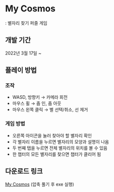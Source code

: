 # My Cosmos
: 별자리 찾기 퍼즐 게임

## 개발 기간
2022년 3월 17일 ~

## 플레이 방법
### 조작
+ WASD, 방향키 → 카메라 회전  
+ 마우스 휠 → 줌 인, 줌 아웃  
+ 마우스 왼쪽 클릭 → 별 선택/취소, 선 제거  
### 게임 방법
+ 오른쪽 아이콘을 눌러 찾아야 할 별자리 확인
+ 각 별자리 이름을 누르면 별자리의 모양과 설명이 나옴  
+ 두 번째 탭을 누르면 전체 별자리의 위치를 볼 수 있음  
+ 한 챕터의 모든 별자리를 찾으면 챕터가 클리어 됨

## 다운로드 링크
[My Cosmos](https://drive.google.com/file/d/19bDRRGLv9tIfDUsZIgZRhdpyhoIaJi_d/view?usp=sharing)
(압축 풀기 후 exe 실행)
